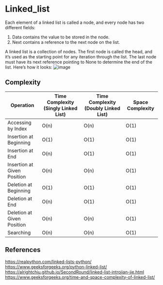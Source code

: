 # Linked_list

Each element of a linked list is called a node, and every node has two different fields:

1. Data contains the value to be stored in the node.
2. Next contains a reference to the next node on the list.

A linked list is a collection of nodes. The first node is called the head, and it’s used as the starting point for any iteration through the list. The last node must have its next reference pointing to None to determine the end of the list. Here’s how it looks:
![image](https://hackmd.io/_uploads/SyE15de36.png)

## Complexity

| Operation                   | Time Complexity (Singly Linked List) | Time Complexity (Doubly Linked List) | Space Complexity |
| --------------------------- | ------------------------------------ | ------------------------------------ | ---------------- |
| Accessing by Index          | O(n)                                 | O(n)                                 | O(1)             |
| Insertion at Beginning      | O(1)                                 | O(1)                                 | O(1)             |
| Insertion at End            | O(n)                                 | O(1)                                 | O(1)             |
| Insertion at Given Position | O(n)                                 | O(n)                                 | O(1)             |
| Deletion at Beginning       | O(1)                                 | O(1)                                 | O(1)             |
| Deletion at End             | O(n)                                 | O(1)                                 | O(1)             |
| Deletion at Given Position  | O(n)                                 | O(n)                                 | O(1)             |
| Searching                   | O(n)                                 | O(n)                                 | O(1)             |

## References

https://realpython.com/linked-lists-python/
https://www.geeksforgeeks.org/python-linked-list/
https://alrightchiu.github.io/SecondRound/linked-list-introjian-jie.html
https://www.geeksforgeeks.org/time-and-space-complexity-of-linked-list/
